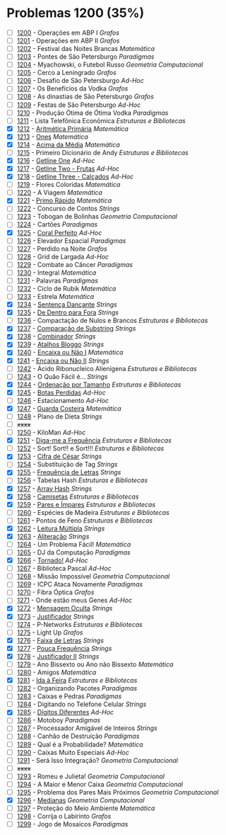 # Problemas 1200 (35%)

  - [ ]  [1200](https://www.beecrowd.com.br/judge/pt/problems/view/1200) - Operações em ABP I *Grafos*
  - [ ]  [1201](https://www.beecrowd.com.br/judge/pt/problems/view/1201) - Operações em ABP II *Grafos*
  - [ ]  [1202](https://www.beecrowd.com.br/judge/pt/problems/view/1202) - Festival das Noites Brancas *Matemática*
  - [ ]  [1203](https://www.beecrowd.com.br/judge/pt/problems/view/1203) - Pontes de São Petersburgo *Paradigmas*
  - [ ]  [1204](https://www.beecrowd.com.br/judge/pt/problems/view/1204) - Myachowski, o Futebol Russo *Geometria Computacional*
  - [ ]  [1205](https://www.beecrowd.com.br/judge/pt/problems/view/1205) - Cerco a Leningrado *Grafos*
  - [ ]  [1206](https://www.beecrowd.com.br/judge/pt/problems/view/1206) - Desafio de São Petersburgo *Ad-Hoc*
  - [ ]  [1207](https://www.beecrowd.com.br/judge/pt/problems/view/1207) - Os Benefícios da Vodka *Grafos*
  - [ ]  [1208](https://www.beecrowd.com.br/judge/pt/problems/view/1208) - As dinastias de São Petersburgo *Grafos*
  - [ ]  [1209](https://www.beecrowd.com.br/judge/pt/problems/view/1209) - Festas de São Petersburgo *Ad-Hoc*
  - [ ]  [1210](https://www.beecrowd.com.br/judge/pt/problems/view/1210) - Produção Ótima de Ótima Vodka *Paradigmas*
  - [ ]  [1211](https://www.beecrowd.com.br/judge/pt/problems/view/1211) - Lista Telefônica Econômica *Estruturas e Bibliotecas*
  - [x]  [1212](https://www.beecrowd.com.br/judge/pt/problems/view/1212) - [Aritmética Primária](https://github.com/potigol/beecrowd/blob/master/src/1200/1212.poti) *Matemática*
  - [x]  [1213](https://www.beecrowd.com.br/judge/pt/problems/view/1213) - [Ones](https://github.com/potigol/beecrowd/blob/master/src/1200/1213.poti) *Matemática*
  - [x]  [1214](https://www.beecrowd.com.br/judge/pt/problems/view/1214) - [Acima da Média](https://github.com/potigol/beecrowd/blob/master/src/1200/1214.poti) *Matemática*
  - [ ]  [1215](https://www.beecrowd.com.br/judge/pt/problems/view/1215) - Primeiro Dicionário de Andy *Estruturas e Bibliotecas*
  - [x]  [1216](https://www.beecrowd.com.br/judge/pt/problems/view/1216) - [Getline One](https://github.com/potigol/beecrowd/blob/master/src/1200/1216.poti) *Ad-Hoc*
  - [x]  [1217](https://www.beecrowd.com.br/judge/pt/problems/view/1217) - [Getline Two - Frutas](https://github.com/potigol/beecrowd/blob/master/src/1200/1217.poti) *Ad-Hoc*
  - [x]  [1218](https://www.beecrowd.com.br/judge/pt/problems/view/1218) - [Getline Three - Calçados](https://github.com/potigol/beecrowd/blob/master/src/1200/1218.poti) *Ad-Hoc*
  - [ ]  [1219](https://www.beecrowd.com.br/judge/pt/problems/view/1219) - Flores Coloridas *Matemática*
  - [ ]  [1220](https://www.beecrowd.com.br/judge/pt/problems/view/1220) - A Viagem *Matemática*
  - [x]  [1221](https://www.beecrowd.com.br/judge/pt/problems/view/1221) - [Primo Rápido](https://github.com/potigol/beecrowd/blob/master/src/1200/1221.poti) *Matemática*
  - [ ]  [1222](https://www.beecrowd.com.br/judge/pt/problems/view/1222) - Concurso de Contos *Strings*
  - [ ]  [1223](https://www.beecrowd.com.br/judge/pt/problems/view/1223) - Tobogan de Bolinhas *Geometria Computacional*
  - [ ]  [1224](https://www.beecrowd.com.br/judge/pt/problems/view/1224) - Cartões *Paradigmas*
  - [x]  [1225](https://www.beecrowd.com.br/judge/pt/problems/view/1225) - [Coral Perfeito](https://github.com/potigol/beecrowd/blob/master/src/1200/1225.poti) *Ad-Hoc*
  - [ ]  [1226](https://www.beecrowd.com.br/judge/pt/problems/view/1226) - Elevador Espacial *Paradigmas*
  - [ ]  [1227](https://www.beecrowd.com.br/judge/pt/problems/view/1227) - Perdido na Noite *Grafos*
  - [ ]  [1228](https://www.beecrowd.com.br/judge/pt/problems/view/1228) - Grid de Largada *Ad-Hoc*
  - [ ]  [1229](https://www.beecrowd.com.br/judge/pt/problems/view/1229) - Combate ao Câncer *Paradigmas*
  - [ ]  [1230](https://www.beecrowd.com.br/judge/pt/problems/view/1230) - Integral *Matemática*
  - [ ]  [1231](https://www.beecrowd.com.br/judge/pt/problems/view/1231) - Palavras *Paradigmas*
  - [ ]  [1232](https://www.beecrowd.com.br/judge/pt/problems/view/1232) - Ciclo de Rubik *Matemática*
  - [ ]  [1233](https://www.beecrowd.com.br/judge/pt/problems/view/1233) - Estrela *Matemática*
  - [x]  [1234](https://www.beecrowd.com.br/judge/pt/problems/view/1234) - [Sentença Dançante](https://github.com/potigol/beecrowd/blob/master/src/1200/1234.poti) *Strings*
  - [x]  [1235](https://www.beecrowd.com.br/judge/pt/problems/view/1235) - [De Dentro para Fora](https://github.com/potigol/beecrowd/blob/master/src/1200/1235.poti) *Strings*
  - [ ]  [1236](https://www.beecrowd.com.br/judge/pt/problems/view/1236) - Compactação de Nulos e Brancos *Estruturas e Bibliotecas*
  - [x]  [1237](https://www.beecrowd.com.br/judge/pt/problems/view/1237) - [Comparação de Substring](https://github.com/potigol/beecrowd/blob/master/src/1200/1237.poti) *Strings*
  - [x]  [1238](https://www.beecrowd.com.br/judge/pt/problems/view/1238) - [Combinador](https://github.com/potigol/beecrowd/blob/master/src/1200/1238.poti) *Strings*
  - [x]  [1239](https://www.beecrowd.com.br/judge/pt/problems/view/1239) - [Atalhos Bloggo](https://github.com/potigol/beecrowd/blob/master/src/1200/1239.poti) *Strings*
  - [x]  [1240](https://www.beecrowd.com.br/judge/pt/problems/view/1240) - [Encaixa ou Não I](https://github.com/potigol/beecrowd/blob/master/src/1200/1240.poti) *Matemática*
  - [x]  [1241](https://www.beecrowd.com.br/judge/pt/problems/view/1241) - [Encaixa ou Não II](https://github.com/potigol/beecrowd/blob/master/src/1200/1241.poti) *Strings*
  - [ ]  [1242](https://www.beecrowd.com.br/judge/pt/problems/view/1242) - Ácido Ribonucleico Alienígena *Estruturas e Bibliotecas*
  - [ ]  [1243](https://www.beecrowd.com.br/judge/pt/problems/view/1243) - O Quão Fácil é... *Strings*
  - [x]  [1244](https://www.beecrowd.com.br/judge/pt/problems/view/1244) - [Ordenação por Tamanho](https://github.com/potigol/beecrowd/blob/master/src/1200/1244.poti) *Estruturas e Bibliotecas*
  - [x]  [1245](https://www.beecrowd.com.br/judge/pt/problems/view/1245) - [Botas Perdidas](https://github.com/potigol/beecrowd/blob/master/src/1200/1245.poti) *Ad-Hoc*
  - [ ]  [1246](https://www.beecrowd.com.br/judge/pt/problems/view/1246) - Estacionamento *Ad-Hoc*
  - [x]  [1247](https://www.beecrowd.com.br/judge/pt/problems/view/1247) - [Guarda Costeira](https://github.com/potigol/beecrowd/blob/master/src/1200/1247.poti) *Matemática*
  - [ ]  [1248](https://www.beecrowd.com.br/judge/pt/problems/view/1248) - Plano de Dieta *Strings*
  - [ ] ~~xxxx~~
  - [ ]  [1250](https://www.beecrowd.com.br/judge/pt/problems/view/1250) - KiloMan *Ad-Hoc*
  - [x]  [1251](https://www.beecrowd.com.br/judge/pt/problems/view/1251) - [Diga-me a Frequência](https://github.com/potigol/beecrowd/blob/master/src/1200/1251.poti) *Estruturas e Bibliotecas*
  - [ ]  [1252](https://www.beecrowd.com.br/judge/pt/problems/view/1252) - Sort! Sort!! e Sort!!! *Estruturas e Bibliotecas*
  - [x]  [1253](https://www.beecrowd.com.br/judge/pt/problems/view/1253) - [Cifra de César](https://github.com/potigol/beecrowd/blob/master/src/1200/1253.poti) *Strings*
  - [ ]  [1254](https://www.beecrowd.com.br/judge/pt/problems/view/1254) - Substituição de Tag *Strings*
  - [x]  [1255](https://www.beecrowd.com.br/judge/pt/problems/view/1255) - [Frequência de Letras](https://github.com/potigol/beecrowd/blob/master/src/1200/1255.poti) *Strings*
  - [ ]  [1256](https://www.beecrowd.com.br/judge/pt/problems/view/1256) - Tabelas Hash *Estruturas e Bibliotecas*
  - [x]  [1257](https://www.beecrowd.com.br/judge/pt/problems/view/1257) - [Array Hash](https://github.com/potigol/beecrowd/blob/master/src/1200/1257.poti) *Strings*
  - [x]  [1258](https://www.beecrowd.com.br/judge/pt/problems/view/1258) - [Camisetas](https://github.com/potigol/beecrowd/blob/master/src/1200/1258.poti) *Estruturas e Bibliotecas*
  - [x]  [1259](https://www.beecrowd.com.br/judge/pt/problems/view/1259) - [Pares e Ímpares](https://github.com/potigol/beecrowd/blob/master/src/1200/1259.poti) *Estruturas e Bibliotecas*
  - [ ]  [1260](https://www.beecrowd.com.br/judge/pt/problems/view/1260) - Espécies de Madeira *Estruturas e Bibliotecas*
  - [ ]  [1261](https://www.beecrowd.com.br/judge/pt/problems/view/1261) - Pontos de Feno *Estruturas e Bibliotecas*
  - [x]  [1262](https://www.beecrowd.com.br/judge/pt/problems/view/1262) - [Leitura Múltipla](https://github.com/potigol/beecrowd/blob/master/src/1200/1262.poti) *Strings*
  - [x]  [1263](https://www.beecrowd.com.br/judge/pt/problems/view/1263) - [Aliteração](https://github.com/potigol/beecrowd/blob/master/src/1200/1263.poti) *Strings*
  - [ ]  [1264](https://www.beecrowd.com.br/judge/pt/problems/view/1264) - Um Problema Fácil! *Matemática*
  - [ ]  [1265](https://www.beecrowd.com.br/judge/pt/problems/view/1265) - DJ da Computação *Paradigmas*
  - [x]  [1266](https://www.beecrowd.com.br/judge/pt/problems/view/1266) - [Tornado!](https://github.com/potigol/beecrowd/blob/master/src/1200/1266.poti) *Ad-Hoc*
  - [ ]  [1267](https://www.beecrowd.com.br/judge/pt/problems/view/1267) - Biblioteca Pascal *Ad-Hoc*
  - [ ]  [1268](https://www.beecrowd.com.br/judge/pt/problems/view/1268) - Missão Impossível *Geometria Computacional*
  - [ ]  [1269](https://www.beecrowd.com.br/judge/pt/problems/view/1269) - ICPC Ataca Novamente *Paradigmas*
  - [ ]  [1270](https://www.beecrowd.com.br/judge/pt/problems/view/1270) - Fibra Óptica *Grafos*
  - [ ]  [1271](https://www.beecrowd.com.br/judge/pt/problems/view/1271) - Onde estão meus Genes *Ad-Hoc*
  - [x]  [1272](https://www.beecrowd.com.br/judge/pt/problems/view/1272) - [Mensagem Oculta](https://github.com/potigol/beecrowd/blob/master/src/1200/1272.poti) *Strings*
  - [x]  [1273](https://www.beecrowd.com.br/judge/pt/problems/view/1273) - [Justificador](https://github.com/potigol/beecrowd/blob/master/src/1200/1273.poti) *Strings*
  - [ ]  [1274](https://www.beecrowd.com.br/judge/pt/problems/view/1274) - P-Networks *Estruturas e Bibliotecas*
  - [ ]  [1275](https://www.beecrowd.com.br/judge/pt/problems/view/1275) - Light Up *Grafos*
  - [x]  [1276](https://www.beecrowd.com.br/judge/pt/problems/view/1276) - [Faixa de Letras](https://github.com/potigol/beecrowd/blob/master/src/1200/1276.poti) *Strings*
  - [x]  [1277](https://www.beecrowd.com.br/judge/pt/problems/view/1277) - [Pouca Frequência](https://github.com/potigol/beecrowd/blob/master/src/1200/1277.poti) *Strings*
  - [x]  [1278](https://www.beecrowd.com.br/judge/pt/problems/view/1278) - [Justificador II](https://github.com/potigol/beecrowd/blob/master/src/1200/1278.poti) *Strings*
  - [ ]  [1279](https://www.beecrowd.com.br/judge/pt/problems/view/1279) - Ano Bissexto ou Ano não Bissexto *Matemática*
  - [ ]  [1280](https://www.beecrowd.com.br/judge/pt/problems/view/1280) - Amigos *Matemática*
  - [x]  [1281](https://www.beecrowd.com.br/judge/pt/problems/view/1281) - [Ida à Feira](https://github.com/potigol/beecrowd/blob/master/src/1200/1281.poti) *Estruturas e Bibliotecas*
  - [ ]  [1282](https://www.beecrowd.com.br/judge/pt/problems/view/1282) - Organizando Pacotes *Paradigmas*
  - [ ]  [1283](https://www.beecrowd.com.br/judge/pt/problems/view/1283) - Caixas e Pedras *Paradigmas*
  - [ ]  [1284](https://www.beecrowd.com.br/judge/pt/problems/view/1284) - Digitando no Telefone Celular *Strings*
  - [x]  [1285](https://www.beecrowd.com.br/judge/pt/problems/view/1285) - [Dígitos Diferentes](https://github.com/potigol/beecrowd/blob/master/src/1200/1285.poti) *Ad-Hoc*
  - [ ]  [1286](https://www.beecrowd.com.br/judge/pt/problems/view/1286) - Motoboy *Paradigmas*
  - [ ]  [1287](https://www.beecrowd.com.br/judge/pt/problems/view/1287) - Processador Amigável de Inteiros *Strings*
  - [ ]  [1288](https://www.beecrowd.com.br/judge/pt/problems/view/1288) - Canhão de Destruição *Paradigmas*
  - [ ]  [1289](https://www.beecrowd.com.br/judge/pt/problems/view/1289) - Qual é a Probabilidade? *Matemática*
  - [ ]  [1290](https://www.beecrowd.com.br/judge/pt/problems/view/1290) - Caixas Muito Especiais *Ad-Hoc*
  - [ ]  [1291](https://www.beecrowd.com.br/judge/pt/problems/view/1291) - Será Isso Integração? *Geometria Computacional*
  - [ ] ~~xxxx~~
  - [ ]  [1293](https://www.beecrowd.com.br/judge/pt/problems/view/1293) - Romeu e Julieta! *Geometria Computacional*
  - [ ]  [1294](https://www.beecrowd.com.br/judge/pt/problems/view/1294) - A Maior e Menor Caixa *Geometria Computacional*
  - [ ]  [1295](https://www.beecrowd.com.br/judge/pt/problems/view/1295) - Problema dos Pares Mais Próximos *Geometria Computacional*
  - [x]  [1296](https://www.beecrowd.com.br/judge/pt/problems/view/1296) - [Medianas](https://github.com/potigol/beecrowd/blob/master/src/1200/1296.poti) *Geometria Computacional*
  - [ ]  [1297](https://www.beecrowd.com.br/judge/pt/problems/view/1297) - Proteção do Meio Ambiente *Matemática*
  - [ ]  [1298](https://www.beecrowd.com.br/judge/pt/problems/view/1298) - Corrija o Labirinto *Grafos*
  - [ ]  [1299](https://www.beecrowd.com.br/judge/pt/problems/view/1299) - Jogo de Mosaicos *Paradigmas*